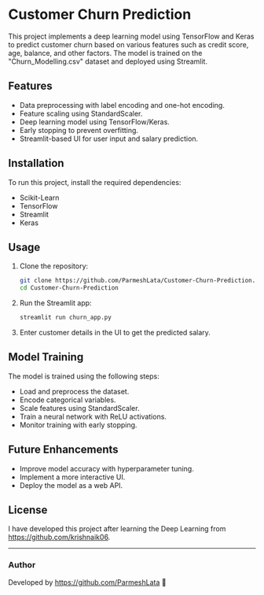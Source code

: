 # Customer Churn Prediction

This project implements a deep learning model using TensorFlow and Keras to predict customer churn based on various features such as credit score, age, balance, and other factors. The model is trained on the "Churn_Modelling.csv" dataset and deployed using Streamlit.

## Features
- Data preprocessing with label encoding and one-hot encoding.
- Feature scaling using StandardScaler.
- Deep learning model using TensorFlow/Keras.
- Early stopping to prevent overfitting.
- Streamlit-based UI for user input and salary prediction.

## Installation
To run this project, install the required dependencies:
- Scikit-Learn
- TensorFlow
- Streamlit
- Keras

## Usage
1. Clone the repository:

   ```bash
   git clone https://github.com/ParmeshLata/Customer-Churn-Prediction.git
   cd Customer-Churn-Prediction
   ```

2. Run the Streamlit app:

   ```bash
   streamlit run churn_app.py
   ```

3. Enter customer details in the UI to get the predicted salary.

## Model Training
The model is trained using the following steps:
- Load and preprocess the dataset.
- Encode categorical variables.
- Scale features using StandardScaler.
- Train a neural network with ReLU activations.
- Monitor training with early stopping.

## Future Enhancements
- Improve model accuracy with hyperparameter tuning.
- Implement a more interactive UI.
- Deploy the model as a web API.

## License
I have developed this project after learning the Deep Learning from https://github.com/krishnaik06.

---
### Author
Developed by  https://github.com/ParmeshLata 🚀
